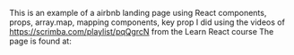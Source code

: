 This is an example of a airbnb landing page using React components, props, array.map, mapping components, key prop I did using the videos of https://scrimba.com/playlist/pqQgrcN from the Learn React course The page is found at: 

